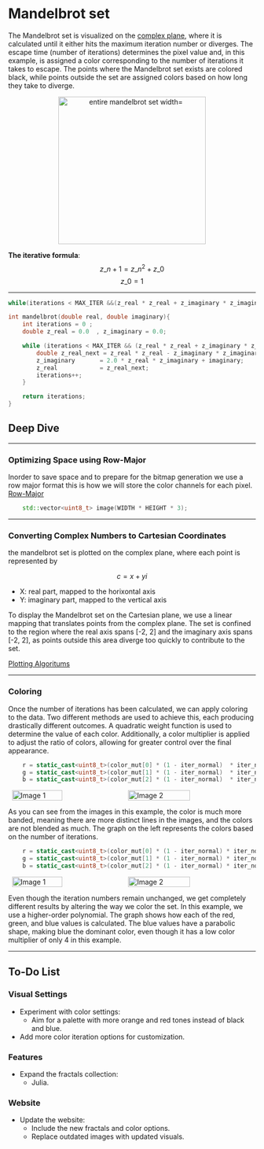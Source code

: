 # Mandelbrot set

The Mandelbrot set is visualized on the [complex plane](https://en.wikipedia.org/wiki/Complex_plane), where it is calculated until it either hits the maximum iteration number or diverges. The escape time (number of iterations) determines the pixel value and, in this example, is assigned a color corresponding to the number of iterations it takes to escape. The points where the Mandelbrot set exists are colored black, while points outside the set are assigned colors based on how long they take to diverge.

<center>
<img src="../assets/mandelbrot_whole.png" alt="entire mandelbrot set width="300" height="300">
</center>

**The iterative formula**:
$$ z\_{n+1} = z\_n^2 + z\_0 $$
$$ z\_0 = 1 $$

---

```cpp
while(iterations < MAX_ITER &&(z_real * z_real + z_imaginary * z_imaginary) <= 2.0)
```

```cpp
int mandelbrot(double real, double imaginary){
    int iterations = 0 ;
    double z_real = 0.0  , z_imaginary = 0.0;

    while (iterations < MAX_ITER && (z_real * z_real + z_imaginary * z_imaginary) <= 2.0) {
        double z_real_next = z_real * z_real - z_imaginary * z_imaginary + real;
        z_imaginary       = 2.0 * z_real * z_imaginary + imaginary;
        z_real            = z_real_next;
        iterations++;
    }

    return iterations;
}
```

## Deep Dive

---

### Optimizing Space using Row-Major

Inorder to save space and to prepare for the bitmap generation we use a row major format this is how we will store the color channels for each pixel.
[Row-Major](https://en.wikipedia.org/wiki/Row-_and_column-major_order#:~:text=In%20row%2Dmajor%20order%2C%20the,column%20in%20column%2Dmajor%20order.)

```cpp
    std::vector<uint8_t> image(WIDTH * HEIGHT * 3); 
```

---

### Converting Complex Numbers to Cartesian Coordinates

the mandelbrot set is plotted on the complex plane, where each point is represented by

$$c = x + yi$$

- X: real part, mapped to the horixontal axis
- Y: imaginary part, mapped to the vertical axis
  
To display the Mandelbrot set on the Cartesian plane, we use a linear mapping that translates points from the complex plane. The set is confined to the region where the real axis spans [-2, 2] and the imaginary axis spans [-2, 2], as points outside this area diverge too quickly to contribute to the set.

[Plotting Algoritums](https://en.wikipedia.org/wiki/Plotting_algorithms_for_the_Mandelbrot_set)

---

### Coloring

Once the number of iterations has been calculated, we can apply coloring to the data. Two different methods are used to achieve this, each producing drastically different outcomes. A quadratic weight function is used to determine the value of each color. Additionally, a color multiplier is applied to adjust the ratio of colors, allowing for greater control over the final appearance.

```cpp
    r = static_cast<uint8_t>(color_mut[0] * (1 - iter_normal)  * iter_normal * 255);
    g = static_cast<uint8_t>(color_mut[1] * (1 - iter_normal)  * iter_normal * 255);
    b = static_cast<uint8_t>(color_mut[2] * (1 - iter_normal)  * iter_normal * 255);
```

<div style="display: flex; gap: 10px; justify-content: center;">
    <img src="../assets/mandelbrot_whole _linear_color.png" alt="Image 1" style="width: 45%; height: auto;">
    <img src="../assets/quadratic_color_weights.png" alt="Image 2" style="width: 50%; height: 50%;">
</div>

As you can see from the images in this example, the color is much more banded, meaning there are more distinct lines in the images, and the colors are not blended as much. The graph on the left represents the colors based on the number of iterations.

```cpp
    r = static_cast<uint8_t>(color_mut[0] * (1 - iter_normal) * iter_normal * iter_normal * iter_normal * 255);
    g = static_cast<uint8_t>(color_mut[1] * (1 - iter_normal) * iter_normal * iter_normal * 255);
    b = static_cast<uint8_t>(color_mut[2] * (1 - iter_normal) * iter_normal * 255);

```

<div style="display: flex; gap: 10px; justify-content: center;">
    <img src="../assets/mandelbrot_whole.png" alt="Image 1" style="width: 45%; height: auto;">
    <img src="../assets/higher_order_quadratic.png" alt="Image 2" style="width: 50%; height: 50%;">
</div>

Even though the iteration numbers remain unchanged, we get completely different results by altering the way we color the set. In this example, we use a higher-order polynomial. The graph shows how each of the red, green, and blue values is calculated. The blue values have a parabolic shape, making blue the dominant color, even though it has a low color multiplier of only 4 in this example.

---

## To-Do List

### Visual Settings

- Experiment with color settings:
  - Aim for a palette with more orange and red tones instead of black and blue.
- Add more color iteration options for customization.

### Features

- Expand the fractals collection:
  - Julia.

### Website

- Update the website:
  - Include the new fractals and color options.
  - Replace outdated images with updated visuals.
